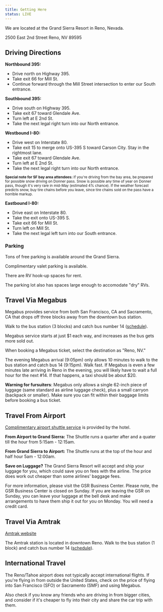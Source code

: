 ```yaml
---
title: Getting Here
status: LIVE
---
```

We are located at the Grand Sierra Resort in Reno, Nevada.

2500 East 2nd Street
Reno, NV 89595

## Driving Directions

**Northbound 395:**
 - Drive north on Highway 395.
 - Take exit 66 for Mill St.
 - Continue forward through the Mill Street intersection to enter our South entrance.


**Southbound 395:**
 - Drive south on Highway 395.
 - Take exit 67 toward Glendale Ave.
 - Turn left at E 2nd St.
 - Take the next legal right turn into our North entrance.


**Westbound I-80:**
 - Drive west on Interstate 80.
 - Take exit 15 to merge onto US-395 S toward Carson City. Stay in the rightmost lane.
 - Take exit 67 toward Glendale Ave.
 - Turn left at E 2nd St.
 - Take the next legal right turn into our North entrance.

<small>**Special note for SF bay area attendees:** If you're driving from the bay area, be prepared for possible snow driving on Donner pass. Snow is possible any time of year on Donner pass, though it's very rare in mid-May (estimated 4% chance). If the weather forecast predicts snow, buy tire chains before you leave, since tire chains sold on the pass have a horrible markup.</small>


**Eastbound I-80:**
 - Drive east on Interstate 80.
 - Take the exit onto US-395 S.
 - Take exit 66 for Mill St.
 - Turn left on Mill St.
 - Take the next legal left turn into our South entrance.

### Parking

Tons of free parking is available around the Grand Sierra.

Complimentary valet parking is available.

There are RV hook-up spaces for rent.

The parking lot also has spaces large enough to accomodate "dry" RVs.

## Travel Via Megabus

Megabus provides service from both San Francisco, CA and Sacramento, CA that drops off three blocks away from the downtown bus station.

Walk to the bus station (3 blocks) and catch bus number 14 (<a target="_blank" href="http://www.rtcwashoe.com/">schedule</a>).

Megabus service starts at just $1 each way, and increases as the bus gets more sold out.

When booking a Megabus ticket, select the destination as "Reno, NV."

The evening Megabus arrival (9:05pm) only allows 10 minutes to walk to the bus station and catch bus 14 (9:15pm). Walk fast. If Megabus is even a few minutes late arriving in Reno in the evening, you will likely have to wait a full hour for the next #14. If that happens, a taxi should be about $20.

**Warning for fursuiters**: Megabus only allows a single 62-inch piece of luggage (same standard as airline luggage check), plus a small carryon (backpack or smaller). Make sure you can fit within their baggage limits before booking a bus ticket.


## Travel From Airport

<a href="https://www.grandsierraresort.com/hotel-rooms-and-suites/airport-shuttle" target="_blank">Complimentary airport shuttle service</a> is provided by the hotel.

**From Airport to Grand Sierra:** The Shuttle runs a quarter after and a quater till the hour from 5:15am - 12:15am.

**From Grand Sierra to Airport:** The Shuttle runs at the top of the hour and half hour 5am - 12:00am.

**Save on Luggage?** The Grand Sierra Resort will accept and ship your luggage for you, which could save you on fees with the airline. The price does work out cheaper than some airlines' baggage fees.

For more information, please visit the GSR Business Center. Please note, the GSR Business Center is closed on Sunday. If you are leaving the GSR on Sunday, you can leave your luggage at the bell desk and make arrangements to have them ship it out for you on Monday. You will need a credit card.


## Travel Via Amtrak

<a href="https://www.amtrak.com" target="_blank">Amtrak website</a>

The Amtrak station is located in downtown Reno. Walk to the bus station (1 block) and catch bus number 14 (<a target="_blank" href="http://www.rtcwashoe.com/">schedule</a>).


## International Travel

The Reno/Tahoe airport does not typically accept international flights. If you're flying in from outside the United States, check on the price of flying into San Francisco (SFO) or Sacramento (SMF) and using Megabus.

Also check if you know any friends who are driving in from bigger cities, and consider if it's cheaper to fly into their city and share the car trip with them. 
